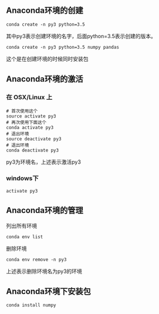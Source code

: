## Anaconda环境的创建

```
conda create -n py3 python=3.5
```

其中py3表示创建环境的名字，后面python=3.5表示创建的版本。

```
conda create -n py3 python=3.5 numpy pandas
```

这个是在创建环境的时候同时安装包



## Anaconda环境的激活

### 在 OSX/Linux 上

```
# 首次使用这个
source activate py3
# 再次使用下面这个
conda activate py3
# 退出环境
source deactivate py3
# 退出环境
conda deactivate py3
```

py3为环境名，上述表示激活py3

### windows下

```
activate py3
```



## Anaconda环境的管理

列出所有环境

```
conda env list
```

删除环境

```
conda env remove -n py3
```

上述表示删除环境名为py3的环境



## Anaconda环境下安装包

```
conda install numpy
```

